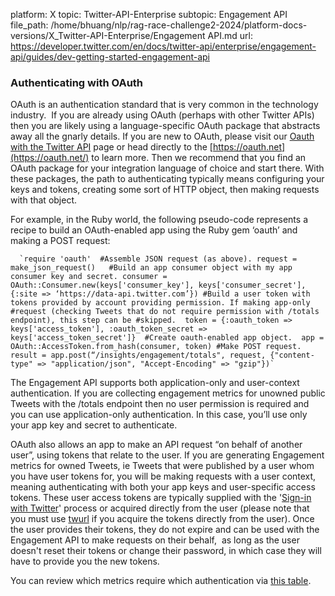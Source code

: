 platform: X
topic: Twitter-API-Enterprise
subtopic: Engagement API
file_path: /home/bhuang/nlp/rag-race-challenge2-2024/platform-docs-versions/X_Twitter-API-Enterprise/Engagement API.md
url: https://developer.twitter.com/en/docs/twitter-api/enterprise/engagement-api/guides/dev-getting-started-engagement-api


### Authenticating with OAuth

OAuth is an authentication standard that is very common in the technology industry.  If you are already using OAuth (perhaps with other Twitter APIs) then you are likely using a language-specific OAuth package that abstracts away all the gnarly details. If you are new to OAuth, please visit our [Oauth with the Twitter API](https://developer.twitter.com/en/docs/basics/authentication/overview/oauth.html) page or head directly to the [https://oauth.net](https://oauth.net/) to learn more. Then we recommend that you find an OAuth package for your integration language of choice and start there. With these packages, the path to authenticating typically means configuring your keys and tokens, creating some sort of HTTP object, then making requests with that object.  

For example, in the Ruby world, the following pseudo-code represents a recipe to build an OAuth-enabled app using the Ruby gem ‘oauth’ and making a POST request:  

      `require 'oauth'  #Assemble JSON request (as above). request = make_json_request()   #Build an app consumer object with my app consumer key and secret. consumer = OAuth::Consumer.new(keys['consumer_key'], keys['consumer_secret'], {:site => ‘https://data-api.twitter.com’}) #Build a user token with tokens provided by account providing permission. If making app-only #request (checking Tweets that do not require permission with /totals endpoint), this step can be #skipped.  token = {:oauth_token => keys['access_token'], :oauth_token_secret => keys['access_token_secret']}  #Create oauth-enabled app object.  app = OAuth::AccessToken.from_hash(consumer, token) #Make POST request. result = app.post(“/insights/engagement/totals", request, {"content-type" => "application/json", "Accept-Encoding" => "gzip"})`
    

The Engagement API supports both application-only and user-context authentication. If you are collecting engagement metrics for unowned public Tweets with the /totals endpoint then no user permission is required and you can use application-only authentication. In this case, you’ll use only your app key and secret to authenticate.

OAuth also allows an app to make an API request “on behalf of another user”, using tokens that relate to the user. If you are generating Engagement metrics for owned Tweets, ie Tweets that were published by a user whom you have user tokens for, you will be making requests with a user context, meaning authenticating with both your app keys and user-specific access tokens. These user access tokens are typically supplied with the '[Sign-in with Twitter](https://developer.twitter.com/content/developer-twitter/en/docs/twitter-for-websites/log-in-with-twitter/login-in-with-twitter)' process or acquired directly from the user (please note that you must use [twurl](https://developer.twitter.com/content/developer-twitter/en/docs/tutorials/using-twurl) if you acquire the tokens directly from the user). Once the user provides their tokens, they do not expire and can be used with the Engagement API to make requests on their behalf,  as long as the user doesn't reset their tokens or change their password, in which case they will have to provide you the new tokens.

You can review which metrics require which authentication via [this table](https://developer.twitter.com/content/developer-twitter/en/docs/metrics/get-tweet-engagement/overview#EngagementTypes).